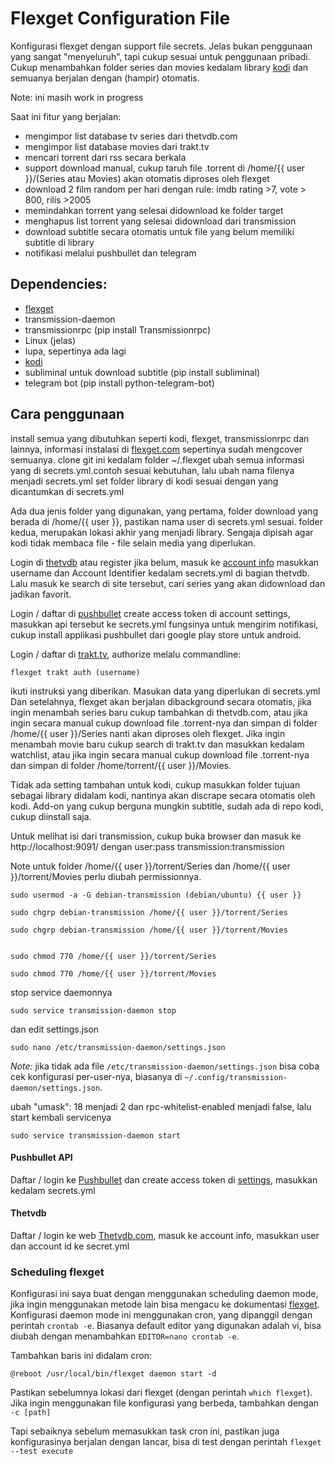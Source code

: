 Flexget Configuration File
========

Konfigurasi flexget dengan support file secrets. Jelas bukan penggunaan yang sangat "menyeluruh",
tapi cukup sesuai untuk penggunaan pribadi. Cukup menambahkan folder series dan movies kedalam library [kodi](https://kodi.tv/)
dan semuanya berjalan dengan (hampir) otomatis.

Note: ini masih work in progress

Saat ini fitur yang berjalan:
* mengimpor list database tv series dari thetvdb.com
* mengimpor list database movies dari trakt.tv
* mencari torrent dari rss secara berkala
* support download manual, cukup taruh file .torrent di /home/{{ user }}/(Series atau Movies) akan otomatis diproses oleh flexget
* download 2 film random per hari dengan rule: imdb rating >7, vote > 800, rilis >2005
* memindahkan torrent yang selesai didownload ke folder target
* menghapus list torrent yang selesai didownload dari transmission
* download subtitle secara otomatis untuk file yang belum memiliki subtitle di library
* notifikasi melalui pushbullet dan telegram

Dependencies:
--------

* [flexget](http://flexget.com/)
* transmission-daemon
* transmissionrpc (pip install Transmissionrpc)
* Linux (jelas)
* lupa, sepertinya ada lagi
* [kodi](https://kodi.tv/)
* subliminal untuk download subtitle (pip install subliminal)
* telegram bot (pip install python-telegram-bot)

Cara penggunaan
-----

install semua yang dibutuhkan seperti kodi, flexget, transmissionrpc dan lainnya, informasi instalasi di [flexget.com](http://flexget.com/Install) sepertinya sudah mengcover semuanya. clone git ini kedalam folder ~/.flexget ubah semua informasi yang di secrets.yml.contoh sesuai kebutuhan, lalu ubah nama filenya menjadi secrets.yml set folder library di kodi sesuai dengan yang dicantumkan di secrets.yml

Ada dua jenis folder yang digunakan, yang pertama, folder download yang berada di /home/{{ user }}, pastikan nama user di secrets.yml sesuai.
folder kedua, merupakan lokasi akhir yang menjadi library. Sengaja dipisah agar kodi tidak membaca file - file selain media yang diperlukan.

Login di [thetvdb](http://thetvdb.com/) atau register jika belum, masuk ke [account info](http://thetvdb.com/?tab=userinfo) masukkan username dan Account Identifier kedalam secrets.yml di bagian thetvdb. Lalu masuk ke search di site tersebut, cari series yang akan didownload dan jadikan favorit.

Login / daftar di [pushbullet](https://www.pushbullet.com/) create access token di account settings, masukkan api tersebut ke secrets.yml fungsinya untuk mengirim notifikasi, cukup install applikasi pushbullet dari google play store untuk android.

Login / daftar di [trakt.tv](https://trakt.tv), authorize melalu commandline:

	flexget trakt auth (username)

ikuti instruksi yang diberikan. Masukan data yang diperlukan di secrets.yml
Dan setelahnya, flexget akan berjalan dibackground secara otomatis, jika ingin menambah series baru cukup tambahkan di thetvdb.com, atau jika ingin secara manual cukup download file .torrent-nya dan simpan di folder /home/{{ user }}/Series nanti akan diproses oleh flexget. Jika ingin menambah movie baru cukup search di trakt.tv dan masukkan kedalam watchlist, atau jika ingin secara manual cukup download file .torrent-nya dan simpan di folder /home/torrent/{{ user }}/Movies.

Tidak ada setting tambahan untuk kodi, cukup masukkan folder tujuan sebagai library didalam kodi, nantinya akan discrape secara otomatis oleh kodi. Add-on yang cukup berguna mungkin subtitle, sudah ada di repo kodi, cukup diinstall saja.

Untuk melihat isi dari transmission, cukup buka browser dan masuk ke http://localhost:9091/ dengan user:pass transmission:transmission

Note untuk folder /home/{{ user }}/torrent/Series dan /home/{{ user }}/torrent/Movies perlu diubah permissionnya.


	sudo usermod -a -G debian-transmission (debian/ubuntu) {{ user }}

	sudo chgrp debian-transmission /home/{{ user }}/torrent/Series

	sudo chgrp debian-transmission /home/{{ user }}/torrent/Movies


	sudo chmod 770 /home/{{ user }}/torrent/Series

	sudo chmod 770 /home/{{ user }}/torrent/Movies


stop service daemonnya

	sudo service transmission-daemon stop

dan edit settings.json

	sudo nano /etc/transmission-daemon/settings.json

*Note:* jika tidak ada file `/etc/transmission-daemon/settings.json` bisa coba
cek konfigurasi per-user-nya, biasanya di `~/.config/transmission-daemon/settings.json`.

ubah "umask": 18 menjadi 2 dan rpc-whitelist-enabled menjadi false, lalu start kembali servicenya

	sudo service transmission-daemon start


#### Pushbullet API

Daftar / login ke [Pushbullet](https://www.pushbullet.com) dan create access
token di [settings](https://www.pushbullet.com/#settings/account), masukkan
kedalam secrets.yml

#### Thetvdb

Daftar / login ke web [Thetvdb.com](thetvdb.com), masuk ke account info,
masukkan user dan account id ke secret.yml

### Scheduling flexget

Konfigurasi ini saya buat dengan menggunakan scheduling daemon mode, jika
ingin menggunakan metode lain bisa mengacu ke dokumentasi
[flexget](https://flexget.com/InstallWizard/Linux/Scheduling). Konfigurasi
daemon mode ini menggunakan cron, yang dipanggil dengan perintah `crontab
-e`. Biasanya default editor yang digunakan adalah vi, bisa diubah dengan
menambahkan `EDITOR=nano crontab -e`.

Tambahkan baris ini didalam cron:

```
@reboot /usr/local/bin/flexget daemon start -d
```

Pastikan sebelumnya lokasi dari flexget (dengan perintah `which
flexget`). Jika ingin menggunakan file konfigurasi yang berbeda, tambahkan
dengan `-c [path]`

Tapi sebaiknya sebelum memasukkan task cron ini, pastikan juga konfigurasinya
berjalan dengan lancar, bisa di test dengan perintah `flexget --test execute`
